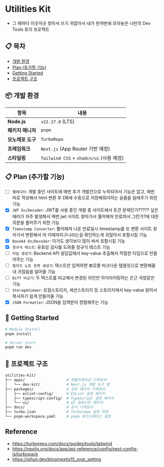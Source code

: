 # Utilities Kit

- 그 때마다 이곳저곳 찾아서 쓰기 귀찮아서 내가 한꺼번에 모아놓은 나만의 Dev Tools 토이 프로젝트

## 📋 목차

- [개발 환경](#📦-개발-환경)
- [Plan (추가할 기능)](#Plan-(추가할-기능))
- [Getting Started](#🚀-Getting-Started)
- [프로젝트 구조](#📁-프로젝트-구조)

## 📦 개발 환경

| 항목              | 내용                                     |
| ----------------- | ---------------------------------------- |
| **Node.js**       | `v22.17.0` (LTS)                         |
| **패키지 매니저** | `pnpm`                                   |
| **모노레포 도구** | `TurboRepo`                              |
| **프레임워크**    | `Next.js` (App Router 기반 예정)         |
| **스타일링**      | `Tailwind CSS` + `shadcn/ui` (사용 예정) |

## 📋 Plan (추가할 기능)

- [ ] `웹에디터`: 개발 중인 사이트에 매번 추가 개발건으로 누락되어서 기능은 없고, 매번 따로 작성해서 html 변환 후 DB에 수동으로 저장해줘야하는 슬픔을 달래주기 위한 기능
- [x] `JWT En/Decoder`: JWT를 사용 중인 개발 중 사이트에서 토큰 문제인가????? 싶은 에러가 자주 발생해서 매번 jwt 사이트 찾아가서 풀어헤쳐 만료여서 그런가?에 대한 의문을 풀어주기 위한 기능
- [x] `Timestamp Converter`: 풀어헤쳐 나온 만료일시 timestamp를 또 변환 사이트 찾아가서 변환해서 아 이때까지구나라는걸 확인하는게 귀찮아서 포함시킬 기능
- [x] `Base64 En/Decoder`: 이거도 생각보다 많이 써서 포함시킬 기능
- [x] `정규식 테스트`: 유효성 검사를 도와줄 정규식 테스트 기능
- [ ] `타입 생성기`: Backend API 응답값에서 key-value 추출해서 적절한 타입으로 만들어주는 기능
- [ ] `릴리즈 노트 포맷 생성기`: 텍스트만 입력하면 뾰로롱 마크다운 템플릿으로 변환해줄 내 귀찮음을 덜어줄 기능
- [ ] `Diff 비교기`: 두 텍스트를 비교해서 변경된 라인만 하이라이팅하는 은근 국밥같은 기능
- [ ] `StorageViewer`: 로컬스토리지, 세션스토리지 등 스토리지에서 key-value 읽어서 복사하기 쉽게 만들어줄 기능
- [x] `JSON Formatter`: JSON을 입력받아 정렬해주는 기능

## 🚀 Getting Started

```bash
# Module Install
pnpm install

# Server start
pnpm run dev
```

## 📁 프로젝트 구조

```bash
utilities-kit/
├── apps/                   # 애플리케이션 디렉토리
│   └── dev-kit/            # Next.js 개발 도구 앱
├── packages/               # 공유 패키지 디렉토리
│   ├── eslint-config/      # ESLint 설정 패키지
│   ├── typescript-config/  # TypeScript 설정 패키지
│   └── ui/                 # UI 컴포넌트 패키지
├── docs/                   # 문서 디렉토리
├── turbo.json              # Turborepo 설정 파일
└── pnpm-workspace.yaml     # pnpm 워크스페이스 설정
```

## Reference

- https://turborepo.com/docs/guides/tools/tailwind
- https://nextjs.org/docs/app/api-reference/config/next-config-js/turbopack
- https://sihun.dev/blog/nextjs15_svgr_setting
